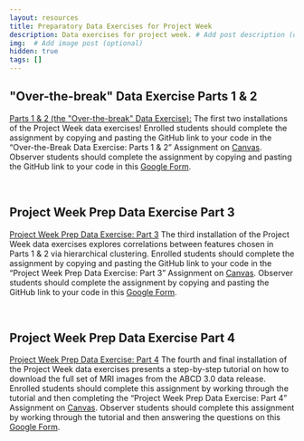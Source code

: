 ```yaml
---
layout: resources
title: Preparatory Data Exercises for Project Week
description: Data exercises for project week. # Add post description (optional)
img:  # Add image post (optional)
hidden: true
tags: []
---
```


## "Over-the-break" Data Exercise Parts 1 & 2

[Parts 1 & 2 (the "Over-the-break" Data Exercise):](https://docs.google.com/document/d/1CRU5y3CGDYsaPv1FBkQhJ8ESTtem70RHQ1Q3AmVdOv0/edit?usp=sharing) The first two installations of the Project Week data exercises! Enrolled students should complete the assignment by copying and pasting the GitHub link to your code in the “Over-the-Break Data Exercise: Parts 1 & 2” Assignment on [Canvas](https://develop.fiu.edu/courses/abcd-repronim-course-reproducible-analyses-of-abcd-data). Observer students should complete the assignment by copying and pasting the GitHub link to your code in this [Google Form](https://docs.google.com/forms/d/e/1FAIpQLSe537NZ0jD6pj52RctDIQPjOxiSQJQK53XNXI7YY-wZEAE7Cw/viewform?usp=sf_link).

<br/>

## Project Week Prep Data Exercise Part 3

[Project Week Prep Data Exercise: Part 3](https://docs.google.com/document/d/1eSnCMKoDLg2dDcMwBlfi-GKm5lFtqeeMvWv_hD-p5nk/edit?usp=sharing) The third installation of the Project Week data exercises explores correlations between features chosen in Parts 1 & 2 via hierarchical clustering. Enrolled students should complete the assignment by copying and pasting the GitHub link to your code in the “Project Week Prep Data Exercise: Part 3” Assignment on [Canvas](https://develop.fiu.edu/courses/abcd-repronim-course-reproducible-analyses-of-abcd-data). Observer students should complete the assignment by copying and pasting the GitHub link to your code in this [Google Form](https://docs.google.com/forms/d/e/1FAIpQLSd-0FHCRgzlpPM5nalr7RVUvAt4Vm7gTJD_FlWbSlJEaKgU8Q/viewform?usp=sf_link).


<br/>

## Project Week Prep Data Exercise Part 4

[Project Week Prep Data Exercise: Part 4](https://github.com/ABCD-ReproNim/exercises/blob/main/break/downloadMRI.md) The fourth and final installation of the Project Week data exercises presents a step-by-step tutorial on how to download the full set of MRI images from the ABCD 3.0 data release. Enrolled students should complete this assignment by working through the tutorial and then completing the “Project Week Prep Data Exercise: Part 4” Assignment on [Canvas](https://develop.fiu.edu/courses/abcd-repronim-course-reproducible-analyses-of-abcd-data). Observer students should complete this assignment by working through the tutorial and then answering the questions on this [Google Form](https://docs.google.com/forms/d/e/1FAIpQLScauXU9maglwybq4VRxzy5QUtHCRVu1uz4jOJZp3dpQLzJh6A/viewform?usp=sf_link).
